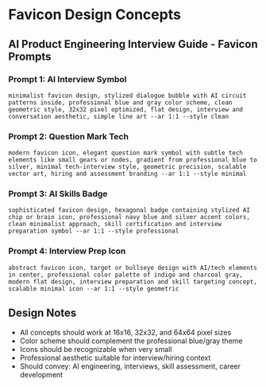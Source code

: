 # Favicon Design Concepts

## AI Product Engineering Interview Guide - Favicon Prompts

### Prompt 1: AI Interview Symbol
```
minimalist favicon design, stylized dialogue bubble with AI circuit patterns inside, professional blue and gray color scheme, clean geometric style, 32x32 pixel optimized, flat design, interview and conversation aesthetic, simple line art --ar 1:1 --style clean
```

### Prompt 2: Question Mark Tech
```
modern favicon icon, elegant question mark symbol with subtle tech elements like small gears or nodes, gradient from professional blue to silver, minimal tech-interview style, geometric precision, scalable vector art, hiring and assessment branding --ar 1:1 --style minimal
```

### Prompt 3: AI Skills Badge
```
sophisticated favicon design, hexagonal badge containing stylized AI chip or brain icon, professional navy blue and silver accent colors, clean minimalist approach, skill certification and interview preparation symbol --ar 1:1 --style professional
```

### Prompt 4: Interview Prep Icon
```
abstract favicon icon, target or bullseye design with AI/tech elements in center, professional color palette of indigo and charcoal gray, modern flat design, interview preparation and skill targeting concept, scalable minimal icon --ar 1:1 --style geometric
```

## Design Notes

- All concepts should work at 16x16, 32x32, and 64x64 pixel sizes
- Color scheme should complement the professional blue/gray theme
- Icons should be recognizable when very small
- Professional aesthetic suitable for interview/hiring context
- Should convey: AI engineering, interviews, skill assessment, career development 